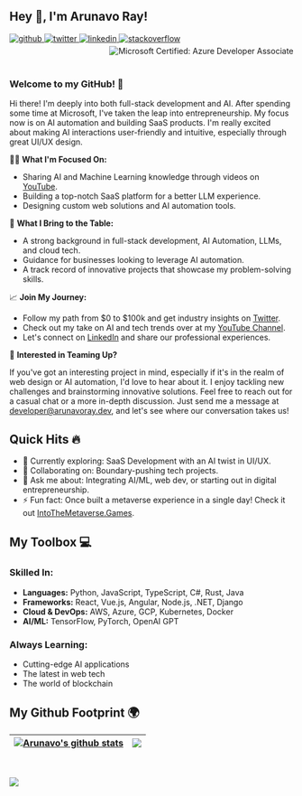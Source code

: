 ## Hey 👋, I'm Arunavo Ray!  

<a href="https://github.com/arunavo4" target="_blank">
<img src=https://img.shields.io/badge/github-%2324292e.svg?&style=for-the-badge&logo=github&logoColor=white alt=github style="margin-bottom: 5px;" />
</a>
<a href="https://twitter.com/ArunavoRay" target="_blank">
<img src=https://img.shields.io/badge/twitter-%2300acee.svg?&style=for-the-badge&logo=twitter&logoColor=white alt=twitter style="margin-bottom: 5px;" />
</a>
<a href="https://linkedin.com/in/arunavo-ray" target="_blank">
<img src=https://img.shields.io/badge/linkedin-%231E77B5.svg?&style=for-the-badge&logo=linkedin&logoColor=white alt=linkedin style="margin-bottom: 5px;" />
</a>
<a href="https://www.canva.com/design/DAFFRrcAdSc/BMgqaelmABvBwFWddMCRBg/view?utm_content=DAFFRrcAdSc&utm_campaign=designshare&utm_medium=link&utm_source=viewer" target="_blank">
<img src=https://img.shields.io/badge/Resume-%2300C4CC.svg?&style=for-the-badge&logo=canva&logoColor=white alt=stackoverflow style="margin-bottom: 5px;" />
</a>

<a href="https://www.credly.com/badges/d627265a-de22-4e38-b66e-22c5a3c279ab/public_url" target="_blank">
<img align="right" src=https://images.credly.com/size/110x110/images/63316b60-f62d-4e51-aacc-c23cb850089c/azure-developer-associate-600x600.png alt="Microsoft Certified: Azure Developer Associate" style="float: right;margin-bottom: 5px;" />
</a> 
<br>
<br>
<br>

### Welcome to my GitHub! 🚀

Hi there! I'm deeply into both full-stack development and AI. After spending some time at Microsoft, I've taken the leap into entrepreneurship. My focus now is on AI automation and building SaaS products. I'm really excited about making AI interactions user-friendly and intuitive, especially through great UI/UX design.

👨‍💻 **What I'm Focused On:**
- Sharing AI and Machine Learning knowledge through videos on [YouTube](#).
- Building a top-notch SaaS platform for a better LLM experience.
- Designing custom web solutions and AI automation tools.

💼 **What I Bring to the Table:**
- A strong background in full-stack development, AI Automation, LLMs, and cloud tech.
- Guidance for businesses looking to leverage AI automation.
- A track record of innovative projects that showcase my problem-solving skills.

📈 **Join My Journey:**
- Follow my path from $0 to $100k and get industry insights on [Twitter](https://twitter.com/ArunavoRay).
- Check out my take on AI and tech trends over at my [YouTube Channel](#).
- Let's connect on [LinkedIn](https://linkedin.com/in/arunavo-ray) and share our professional experiences.

🤝 **Interested in Teaming Up?**

If you've got an interesting project in mind, especially if it's in the realm of web design or AI automation, I'd love to hear about it. I enjoy tackling new challenges and brainstorming innovative solutions. Feel free to reach out for a casual chat or a more in-depth discussion. Just send me a message at [developer@arunavoray.dev](mailto:developer@arunavoray.dev), and let's see where our conversation takes us!

## Quick Hits 🔥

- 🔭 Currently exploring: SaaS Development with an AI twist in UI/UX.
- 👯 Collaborating on: Boundary-pushing tech projects.
- 💬 Ask me about: Integrating AI/ML, web dev, or starting out in digital entrepreneurship.
- ⚡ Fun fact: Once built a metaverse experience in a single day! Check it out [IntoTheMetaverse.Games](https://into-the-metaverse.vercel.app).

## My Toolbox 💻

### Skilled In:
- **Languages:** Python, JavaScript, TypeScript, C#, Rust, Java
- **Frameworks:** React, Vue.js, Angular, Node.js, .NET, Django
- **Cloud & DevOps:** AWS, Azure, GCP, Kubernetes, Docker
- **AI/ML:** TensorFlow, PyTorch, OpenAI GPT

### Always Learning:
- Cutting-edge AI applications
- The latest in web tech
- The world of blockchain

## My Github Footprint 🌍
| <a href="https://github.com/arunavo4"><img align="center" src="https://github-readme-stats.vercel.app/api?username=arunavo4&show_icons=true&include_all_commits=true&hide_border=true" alt="Arunavo's github stats" /></a> | <a href="https://github.com/arunavo4"><img align="center" src="https://github-readme-stats.vercel.app/api/top-langs/?username=arunavo4&layout=compact&hide_border=true" /></a> |
| ------------- | ------------- |

<br/>  

[![](https://visitcount.itsvg.in/api?id=arunavo4&color=12&icon=2)](https://visitcount.itsvg.in)
